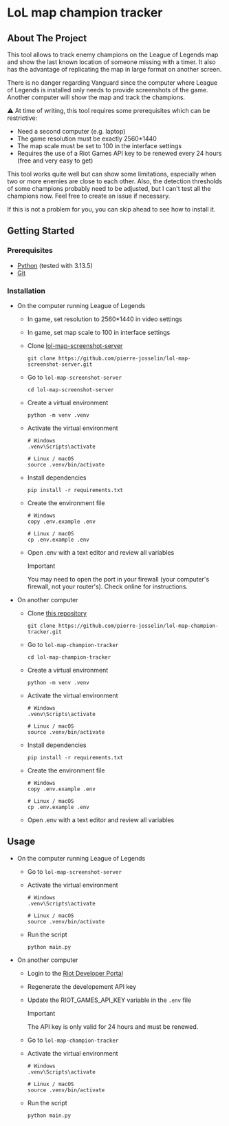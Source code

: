 
# LoL map champion tracker

## About The Project

This tool allows to track enemy champions on the League of Legends map and show the last known location of someone missing with a timer. It also has the advantage of replicating the map in large format on another screen.

There is no danger regarding Vanguard since the computer where League of Legends is installed only needs to provide screenshots of the game. Another computer will show the map and track the champions.

⚠️ At time of writing, this tool requires some prerequisites which can be restrictive:

- Need a second computer (e.g. laptop)
- The game resolution must be exactly 2560*1440
- The map scale must be set to 100 in the interface settings
- Requires the use of a Riot Games API key to be renewed every 24 hours (free and very easy to get)

This tool works quite well but can show some limitations, especially when two or more enemies are close to each other. Also, the detection thresholds of some champions probably need to be adjusted, but I can't test all the champions now. Feel free to create an issue if necessary.

If this is not a problem for you, you can skip ahead to see how to install it.

## Getting Started

### Prerequisites

- [Python](https://www.python.org/downloads/) (tested with 3.13.5)
- [Git](https://git-scm.com/downloads)

### Installation

- On the computer running League of Legends

    - In game, set resolution to 2560*1440 in video settings

    - In game, set map scale to 100 in interface settings

    - Clone [lol-map-screenshot-server](https://github.com/pierre-josselin/lol-map-screenshot-server)

        ```
        git clone https://github.com/pierre-josselin/lol-map-screenshot-server.git
        ```

    - Go to `lol-map-screenshot-server`

        ```
        cd lol-map-screenshot-server
        ```

    - Create a virtual environment

        ```
        python -m venv .venv
        ```

    - Activate the virtual environment

        ```
        # Windows
        .venv\Scripts\activate

        # Linux / macOS
        source .venv/bin/activate
        ```

    - Install dependencies

        ```
        pip install -r requirements.txt
        ```

    - Create the environment file

        ```
        # Windows
        copy .env.example .env

        # Linux / macOS
        cp .env.example .env
        ```

    - Open .env with a text editor and review all variables

        > [!IMPORTANT]  
        > You may need to open the port in your firewall (your computer's firewall, not your router's). Check online for instructions.

- On another computer

    - Clone [this repository](https://github.com/pierre-josselin/lol-map-champion-tracker)

        ```
        git clone https://github.com/pierre-josselin/lol-map-champion-tracker.git
        ```

    - Go to `lol-map-champion-tracker`

        ```
        cd lol-map-champion-tracker
        ```

    - Create a virtual environment

        ```
        python -m venv .venv
        ```

    - Activate the virtual environment

        ```
        # Windows
        .venv\Scripts\activate

        # Linux / macOS
        source .venv/bin/activate
        ```

    - Install dependencies

        ```
        pip install -r requirements.txt
        ```

    - Create the environment file

        ```
        # Windows
        copy .env.example .env

        # Linux / macOS
        cp .env.example .env
        ```

    - Open .env with a text editor and review all variables

## Usage

- On the computer running League of Legends

    - Go to `lol-map-screenshot-server`

    - Activate the virtual environment

        ```
        # Windows
        .venv\Scripts\activate

        # Linux / macOS
        source .venv/bin/activate
        ```

    - Run the script

        ```
        python main.py
        ```

- On another computer

    - Login to the [Riot Developer Portal](https://developer.riotgames.com)

    - Regenerate the developement API key

    - Update the RIOT_GAMES_API_KEY variable in the `.env` file

        > [!IMPORTANT]  
        > The API key is only valid for 24 hours and must be renewed.

    - Go to `lol-map-champion-tracker`

    - Activate the virtual environment

        ```
        # Windows
        .venv\Scripts\activate

        # Linux / macOS
        source .venv/bin/activate
        ```

    - Run the script

        ```
        python main.py
        ```
